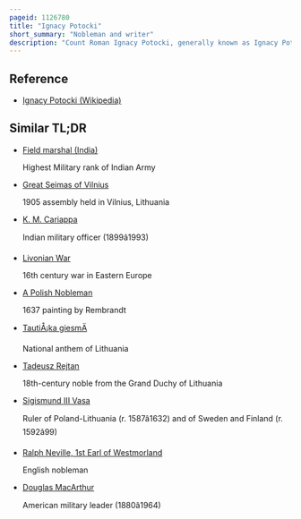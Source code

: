 ```yaml
---
pageid: 1126780
title: "Ignacy Potocki"
short_summary: "Nobleman and writer"
description: "Count Roman Ignacy Potocki, generally known as Ignacy Potocki, was a polish Nobleman, Member of the influential Magnate Potocki Family, Owner of Klementowice and Olesin, a Politician, Statesman, Writer, and Office Holder. He was the Marshal of the permanent Council from 1778 to 1782 grand Clerk of Lithuania from 1773 Court Marshal of Lithuania from 1783 grand Marshal of Lithuania from April 16 1791 to 1794."
---
```


## Reference

- [Ignacy Potocki (Wikipedia)](https://en.wikipedia.org/?curid=1126780)

## Similar TL;DR

- [Field marshal (India)](/tldr/en/field-marshal-india)

  Highest Military rank of Indian Army

- [Great Seimas of Vilnius](/tldr/en/great-seimas-of-vilnius)

  1905 assembly held in Vilnius, Lithuania

- [K. M. Cariappa](/tldr/en/k-m-cariappa)

  Indian military officer (1899â1993)

- [Livonian War](/tldr/en/livonian-war)

  16th century war in Eastern Europe

- [A Polish Nobleman](/tldr/en/a-polish-nobleman)

  1637 painting by Rembrandt

- [TautiÅ¡ka giesmÄ](/tldr/en/tautiska-giesme)

  National anthem of Lithuania

- [Tadeusz Rejtan](/tldr/en/tadeusz-rejtan)

  18th-century noble from the Grand Duchy of Lithuania

- [Sigismund III Vasa](/tldr/en/sigismund-iii-vasa)

  Ruler of Poland-Lithuania (r. 1587â1632) and of Sweden and Finland (r. 1592â99)

- [Ralph Neville, 1st Earl of Westmorland](/tldr/en/ralph-neville-1st-earl-of-westmorland)

  English nobleman

- [Douglas MacArthur](/tldr/en/douglas-macarthur)

  American military leader (1880â1964)
